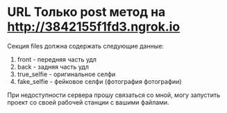 # URL Только post метод на http://3842155f1fd3.ngrok.io

Секция files должна содержать следующие данные:
1. front        - передняя часть удл
2. back         - задняя часть удл
3. true_selfie  - оригинальное селфи
4. fake_selfie  - фейковое селфи (фотография фотографии)

При недоступности сервера прошу связаться со мной, могу запустить проект со своей рабочей станции с вашими файлами.
